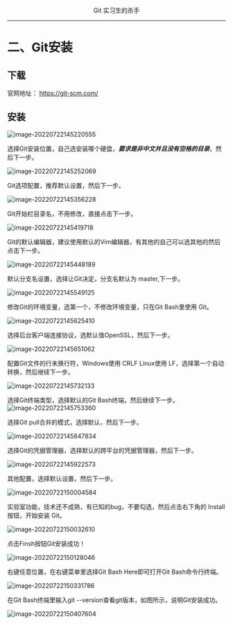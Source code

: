 <center>Git 实习生的杀手</center>

------

# 二、Git安装

## 下载

官网地址： https://git-scm.com/

## 安装



![image-20220722145220555](https://picgo-1305004037.cos.ap-guangzhou.myqcloud.com/images/202207221452610.png)

选择Git安装位置，自己选安装哪个硬盘，***要求是非中文并且没有空格的目录***，然后下一步。

![image-20220722145252069](https://picgo-1305004037.cos.ap-guangzhou.myqcloud.com/images/202207221452114.png)

Git选项配置，推荐默认设置，然后下一步。

![image-20220722145356228](https://picgo-1305004037.cos.ap-guangzhou.myqcloud.com/images/202207221453276.png)

Git开始栏目录名，不用修改，直接点击下一步。

![image-20220722145419718](https://picgo-1305004037.cos.ap-guangzhou.myqcloud.com/images/202207221454762.png)

Git的默认编辑器，建议使用默认的Vim编辑器，有其他的自己可以选其他的然后点击下一步。

![image-20220722145448189](https://picgo-1305004037.cos.ap-guangzhou.myqcloud.com/images/202207221454240.png)

默认分支名设置，选择让Git决定，分支名默认为 master,下一步。

![image-20220722145549125](https://picgo-1305004037.cos.ap-guangzhou.myqcloud.com/images/202207221455188.png)

修改Git的环境变量，选第一个，不修改环境变量，只在Git Bash里使用 Git。

![image-20220722145625410](https://picgo-1305004037.cos.ap-guangzhou.myqcloud.com/images/202207221456460.png)

选择后台客户端连接协议，选默认值OpenSSL，然后下一步。

![image-20220722145651062](https://picgo-1305004037.cos.ap-guangzhou.myqcloud.com/images/202207221456109.png)

配置Git文件的行末换行符，Windows使用 CRLF Linux使用 LF，选择第一个自动转换，然后继续下一步。

![image-20220722145732133](https://picgo-1305004037.cos.ap-guangzhou.myqcloud.com/images/202207221457193.png)

选择Git终端类型，选择默认的Git Bash终端，然后继续下一步。![image-20220722145753360](https://picgo-1305004037.cos.ap-guangzhou.myqcloud.com/images/202207221457421.png)

选择Git pull合并的模式，选择默认，然后下一步。

![image-20220722145847834](https://picgo-1305004037.cos.ap-guangzhou.myqcloud.com/images/202207221458873.png)

选择Git的凭据管理器，选择默认的跨平台的凭据管理器，然后下一步。

![image-20220722145922573](https://picgo-1305004037.cos.ap-guangzhou.myqcloud.com/images/202207221459614.png)

其他配置，选择默认设置，然后下一步。

![image-20220722150004584](https://picgo-1305004037.cos.ap-guangzhou.myqcloud.com/images/202207221500623.png)

实验室功能，技术还不成熟，有已知的bug，不要勾选，然后点击右下角的 Install按钮，开始安装 Git。

![image-20220722150032610](https://picgo-1305004037.cos.ap-guangzhou.myqcloud.com/images/202207221500649.png)

点击Finsh按钮Git安装成功！

![image-20220722150128046](https://picgo-1305004037.cos.ap-guangzhou.myqcloud.com/images/202207221501081.png)

右键任意位置，在右键菜单里选择Git Bash Here即可打开Git Bash命令行终端。

![image-20220722150331786](https://picgo-1305004037.cos.ap-guangzhou.myqcloud.com/images/202207221503843.png)

在Git Bash终端里输入git --version查看git版本，如图所示，说明Git安装成功。

![image-20220722150407604](https://picgo-1305004037.cos.ap-guangzhou.myqcloud.com/images/202207221504639.png)